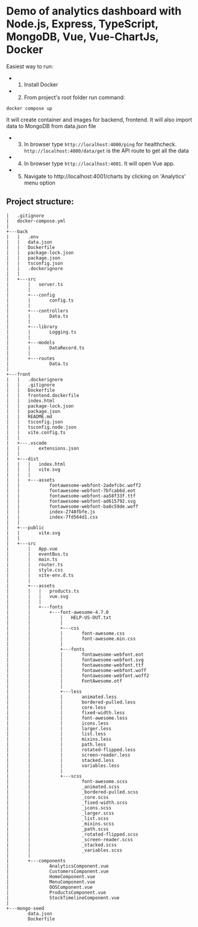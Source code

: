 # Demo of analytics dashboard with Node.js, Express, TypeScript, MongoDB, Vue, Vue-ChartJs, Docker

Easiest way to run:
 - 1. Install Docker
 - 2. From project's root folder run command:
 ```
 docker compose up
 ```
 It will create container and images for backend, frontend. It will also import data to MongoDB from data.json file
 - 3. In browser type ``` http://localhost:4000/ping ``` for healthcheck.
 ``` http://localhost:4000/data/get ``` is the API route to get all the data
 - 4. In browser type ``` http://localhost:4001 ```. It will open Vue app.
 - 5. Navigate to http://localhost:4001/charts by clicking on 'Analytics' menu option
 
 ## Project structure:
```
|   .gitignore
|   docker-compose.yml
|   
+---back
|   |   .env
|   |   data.json
|   |   Dockerfile
|   |   package-lock.json
|   |   package.json
|   |   tsconfig.json
|   |   .dockerignore
|   |           
|   +---src
|       |   server.ts
|       |   
|       +---config
|       |       config.ts
|       |       
|       +---controllers
|       |       Data.ts
|       |       
|       +---library
|       |       Logging.ts
|       |       
|       +---models
|       |       DataRecord.ts
|       |       
|       +---routes
|               Data.ts
|               
+---front
|   |   .dockerignore
|   |   .gitignore
|   |   Dockerfile
|   |   frontend.dockerfile
|   |   index.html
|   |   package-lock.json
|   |   package.json
|   |   README.md
|   |   tsconfig.json
|   |   tsconfig.node.json
|   |   vite.config.ts
|   |   
|   +---.vscode
|   |       extensions.json
|   |       
|   +---dist
|   |   |   index.html
|   |   |   vite.svg
|   |   |   
|   |   +---assets
|   |           fontawesome-webfont-2adefcbc.woff2
|   |           fontawesome-webfont-7bfcab6d.eot
|   |           fontawesome-webfont-aa58f33f.ttf
|   |           fontawesome-webfont-ad615792.svg
|   |           fontawesome-webfont-ba0c59de.woff
|   |           index-2748fbfe.js
|   |           index-7fd564d1.css
|   |                   
|   +---public
|   |       vite.svg
|   |       
|   +---src
|       |   App.vue
|       |   eventBus.ts
|       |   main.ts
|       |   router.ts
|       |   style.css
|       |   vite-env.d.ts
|       |   
|       +---assets
|       |   |   products.ts
|       |   |   vue.svg
|       |   |   
|       |   +---fonts
|       |       +---font-awesome-4.7.0
|       |           |   HELP-US-OUT.txt
|       |           |   
|       |           +---css
|       |           |       font-awesome.css
|       |           |       font-awesome.min.css
|       |           |       
|       |           +---fonts
|       |           |       fontawesome-webfont.eot
|       |           |       fontawesome-webfont.svg
|       |           |       fontawesome-webfont.ttf
|       |           |       fontawesome-webfont.woff
|       |           |       fontawesome-webfont.woff2
|       |           |       FontAwesome.otf
|       |           |       
|       |           +---less
|       |           |       animated.less
|       |           |       bordered-pulled.less
|       |           |       core.less
|       |           |       fixed-width.less
|       |           |       font-awesome.less
|       |           |       icons.less
|       |           |       larger.less
|       |           |       list.less
|       |           |       mixins.less
|       |           |       path.less
|       |           |       rotated-flipped.less
|       |           |       screen-reader.less
|       |           |       stacked.less
|       |           |       variables.less
|       |           |       
|       |           +---scss
|       |                   font-awesome.scss
|       |                   _animated.scss
|       |                   _bordered-pulled.scss
|       |                   _core.scss
|       |                   _fixed-width.scss
|       |                   _icons.scss
|       |                   _larger.scss
|       |                   _list.scss
|       |                   _mixins.scss
|       |                   _path.scss
|       |                   _rotated-flipped.scss
|       |                   _screen-reader.scss
|       |                   _stacked.scss
|       |                   _variables.scss
|       |                   
|       +---components
|               AnalyticsComponent.vue
|               CustomersComponent.vue
|               HomeComponent.vue
|               MenuComponent.vue
|               OOSComponent.vue
|               ProductsComponent.vue
|               StockTimelineComponent.vue
|               
+---mongo-seed
        data.json
        Dockerfile
```        
